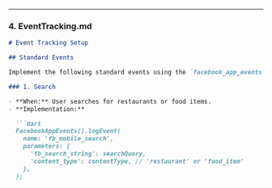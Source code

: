 ---

### **4. EventTracking.md**

```markdown
# Event Tracking Setup

## Standard Events

Implement the following standard events using the `facebook_app_events` plugin.

### 1. Search

- **When:** User searches for restaurants or food items.
- **Implementation:**

  ```dart
  FacebookAppEvents().logEvent(
    name: 'fb_mobile_search',
    parameters: {
      'fb_search_string': searchQuery,
      'content_type': contentType, // 'restaurant' or 'food_item'
    },
  );
